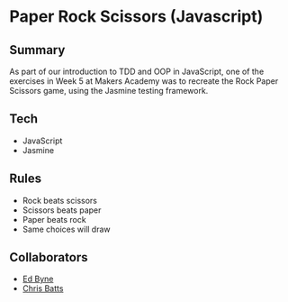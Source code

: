# Paper Rock Scissors (Javascript)

## Summary

As part of our introduction to TDD and OOP in JavaScript, one of the exercises in Week 5 at Makers Academy was to recreate the Rock Paper Scissors game, using the Jasmine testing framework.

## Tech

- JavaScript
- Jasmine

## Rules
- Rock beats scissors
- Scissors beats paper
- Paper beats rock
- Same choices will draw

## Collaborators

- [Ed Byne](https://github.com/ejbyne)
- [Chris Batts](http://www.github.com/chrisjbatts)
